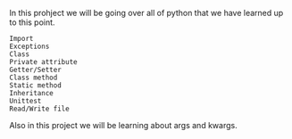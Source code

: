 In this prohject we will be going over all of python that we have learned up to this point.

    Import
    Exceptions
    Class
    Private attribute
    Getter/Setter
    Class method
    Static method
    Inheritance
    Unittest
    Read/Write file
Also in this project we will be learning about args and kwargs.
